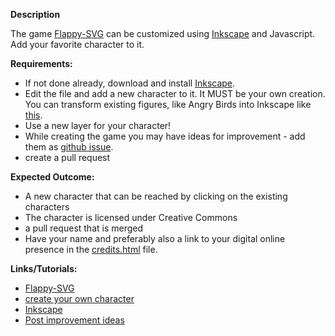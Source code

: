 **Description**

The game [Flappy-SVG](https://github.com/fossasia/flappy-svg#flappy-svg) can be customized using [Inkscape](http://inkscape.org/) and Javascript.
Add your favorite character to it.

**Requirements:**

- If not done already, download and install [Inkscape](http://inkscape.org/).
- Edit the file and add a new character to it. It MUST be your own creation. You can transform existing figures, like Angry Birds into Inkscape like [this](https://www.youtube.com/watch?v=dPHrmw4r16o).
- Use a new layer for your character!
- While creating the game you may have ideas for improvement - add them as [github issue](https://github.com/fossasia/flappy-svg/issues).
- create a pull request

**Expected Outcome:** 

- A new character that can be reached by clicking on the existing characters
- The character is licensed under Creative Commons
- a pull request that is merged
- Have your name and preferably also a link to your digital online presence in the [credits.html](http://fossasia.github.io/flappy-svg/credits.html) file.

**Links/Tutorials:**

- [Flappy-SVG](https://github.com/fossasia/flappy-svg#flappy-svg)
- [create your own character](https://www.youtube.com/watch?v=dPHrmw4r16o)
- [Inkscape](http://inkscape.org/)
- [Post improvement ideas](https://github.com/fossasia/flappy-svg/issues)